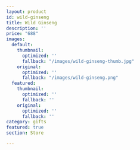 ```yaml
---
layout: product
id: wild-ginseng
title: Wild Ginseng
description: ''
price: "688"
images:
  default:
    thumbnail:
      optimized: ''
      fallback: "/images/wild-ginseng-thumb.jpg"
    original:
      optimized: ''
      fallback: "/images/wild-ginseng.png"
  featured:
    thumbnail:
      optimized: ''
      fallback: ''
    original:
      optimized: ''
      fallback: ''
category: gifts
featured: true
section: Store

---
```

